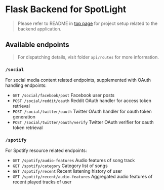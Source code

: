 # Flask Backend for SpotLight

> Please refer to README in [top page](https://github.com/terryluzj/cs-spotlight-personality-in-music/) for project setup related to the backend application.

## Available endpoints

> For dispatching details, visit folder `api/routes` for more information.

### `/social`

For social media content related endpoints, supplemented with OAuth handling endpoints:

-   `GET /social/facebook/post` Facebook user posts
-   `POST /social/reddit/oauth` Reddit OAuth handler for access token retrieval
-   `POST /social/twitter/oauth` Twitter OAuth handler for oauth token generation
-   `POST /social/twitter/oauth/verify` Twitter OAuth verifier for oauth token retrieval

### `/spotify`

For Spotify resource related endpoints:

-   `GET /spotify/audio-features` Audio features of song track
-   `GET /spotify/category` Category list of songs
-   `GET /spotify/recent` Recent listening history of user
-   `GET /spotify/recent/audio-features` Aggregated audio features of recent played tracks of user
